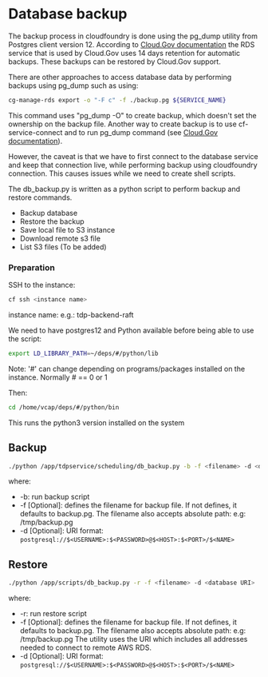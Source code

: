 # Database backup

The backup process in cloudfoundry is done using the pg_dump utility from Postgres client 
version 12. According to [Cloud.Gov documentation](https://cloud.gov/docs/services/relational-database/#backups) 
the RDS service that is used by Cloud.Gov uses 14 days retention for automatic backups. These backups can be restored by 
Cloud.Gov support.

There are other approaches to access database data by performing backups using pg_dump such as using: 
```bash
cg-manage-rds export -o "-F c" -f ./backup.pg ${SERVICE_NAME}
```

This command uses "pg_dump -O" to create backup, which doesn't set the ownership on the backup 
file.
Another way to create backup is to use cf-service-connect and to run pg_dump command
(see [Cloud.Gov documentation](https://cloud.gov/docs/services/relational-database/#using-cf-service-connect-plugin)). 

However, the caveat is that we have to first connect to the database service and keep that 
connection live, while performing backup using cloudfoundry connection. This causes issues 
while we need to create shell scripts.

The db_backup.py is written as a python script to perform backup and restore commands.

+ Backup database 
+ Restore the backup 
+ Save local file to S3 instance 
+ Download remote s3 file 
+ List S3 files (To be added)

### Preparation
SSH to the instance:
```bash
cf ssh <instance name>
```
instance name: e.g.: tdp-backend-raft

We need to have postgres12 and Python available before being able to use the script: 
```bash
export LD_LIBRARY_PATH=~/deps/#/python/lib
```
Note: '#' can change depending on programs/packages installed on the instance. Normally # == 0 or 1

Then:
```bash
cd /home/vcap/deps/#/python/bin
```
This runs the python3 version installed on the system	


## Backup
```bash
./python /app/tdpservice/scheduling/db_backup.py -b -f <filename> -d <database URI>
```
where:
+ -b: run backup script
+ -f <filename> [Optional]: defines the filename for backup file. If not defines, it defaults to backup.pg. The filename
also accepts absolute path: e.g: /tmp/backup.pg
+ -d <database URI> [Optional]: URI format: ```postgresql://$<USERNAME>:$<PASSWORD>@$<HOST>:$<PORT>/$<NAME>```

## Restore
```bash
./python /app/scripts/db_backup.py -r -f <filename> -d <database URI>
```
where:
+ -r: run restore script
+ -f <filename> [Optional]: defines the filename for backup file. If not defines, it defaults to backup.pg. The filename
also accepts absolute path: e.g: /tmp/backup.pg
The utility uses the URI which includes all addresses needed to connect to remote AWS RDS.
+ -d <database URI> [Optional]: URI format: ```postgresql://$<USERNAME>:$<PASSWORD>@$<HOST>:$<PORT>/$<NAME>```
